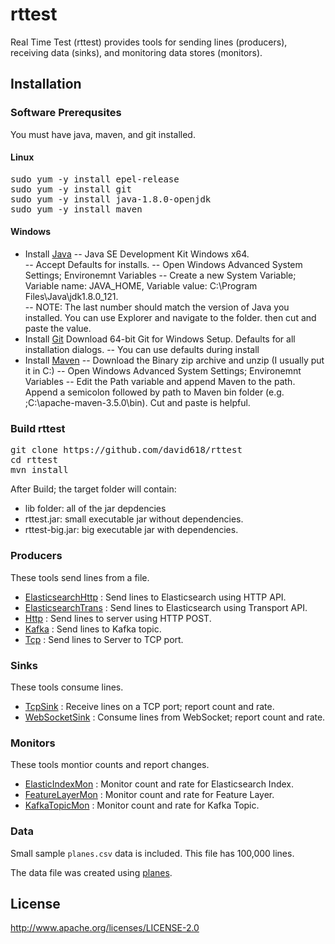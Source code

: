 # rttest

Real Time Test (rttest) provides tools for sending lines (producers), receiving data (sinks), and monitoring data stores (monitors). 


## Installation

### Software Prerequsites

You must have java, maven, and git installed. 

#### Linux 
<pre>
sudo yum -y install epel-release
sudo yum -y install git
sudo yum -y install java-1.8.0-openjdk
sudo yum -y install maven
</pre>

#### Windows 
- Install [Java](http://www.oracle.com/technetwork/java/javase/downloads/jdk8-downloads-2133151.html) 
  -- Java SE Development Kit Windows x64.  
  -- Accept Defaults for installs.
  -- Open Windows Advanced System Settings; Environemnt Variables
  -- Create a new System Variable; Variable name: JAVA_HOME, Variable value: C:\Program Files\Java\jdk1.8.0_121.  
  -- NOTE: The last number should match the version of Java you installed. You can use Explorer and navigate to the folder. then cut and paste the value.
- Install [Git](https://git-scm.com/download/win) Download 64-bit Git for Windows Setup. Defaults for all installation dialogs. 
  -- You can use defaults during install
- Install [Maven](https://maven.apache.org/download.cgi)
  -- Download the Binary zip archive and unzip (I usually put it in C:\) 
  -- Open Windows Advanced System Settings; Environemnt Variables
  -- Edit the Path variable and append Maven to the path. Append a semicolon followed by path to Maven bin folder (e.g. ;C:\apache-maven-3.5.0\bin).  Cut and paste is helpful.

### Build rttest

<pre>
git clone https://github.com/david618/rttest
cd rttest
mvn install 
</pre>

After Build; the target folder will contain:
- lib folder: all of the jar depdencies
- rttest.jar: small executable jar without dependencies.
- rttest-big.jar: big executable jar with dependencies.

### Producers
These tools send lines from a file.
- [ElasticsearchHttp](./docs/ElasticsearchHttp.md) : Send lines to Elasticsearch using HTTP API.
- [ElasticsearchTrans](./docs/ElasticsearchTrans.md) : Send lines to Elasticsearch using Transport API.
- [Http](./docs/Http.md) : Send lines to server using HTTP POST.
- [Kafka](./docs/Kafka.md) : Send lines to Kafka topic.
- [Tcp](./docs/Tcp.md) : Send lines to Server to TCP port.

### Sinks
These tools consume lines.
- [TcpSink](./docs/TcpSink.md) : Receive lines on a TCP port; report count and rate.
- [WebSocketSink](.docs/WebSocketSink.md) : Consume lines from WebSocket; report count and rate.

### Monitors
These tools montior counts and report changes.
- [ElasticIndexMon](./docs/ElasticIndexMon.md) : Monitor count and rate for Elasticsearch Index.
- [FeatureLayerMon](./docs/FeatureLayerMon.md) : Monitor count and rate for Feature Layer.
- [KafkaTopicMon](./docs/KafkaTopicMon.md) : Monitor count and rate for Kafka Topic.


### Data

Small sample `planes.csv` data is included.  This file has 100,000 lines.

The data file was created using [planes](https://github.com/david618/planes). 



## License

http://www.apache.org/licenses/LICENSE-2.0 




